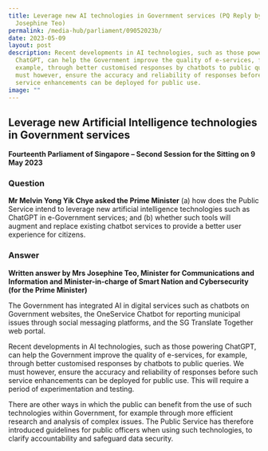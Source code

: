 ```yaml
---
title: Leverage new AI technologies in Government services (PQ Reply by Minister
  Josephine Teo)
permalink: /media-hub/parliament/09052023b/
date: 2023-05-09
layout: post
description: Recent developments in AI technologies, such as those powering
  ChatGPT, can help the Government improve the quality of e-services, for
  example, through better customised responses by chatbots to public queries. We
  must however, ensure the accuracy and reliability of responses before such
  service enhancements can be deployed for public use.
image: ""
---
```

## Leverage new Artificial Intelligence technologies in Government services

**Fourteenth Parliament of Singapore – Second Session for the Sitting on 9 May 2023**

### Question

**Mr Melvin Yong Yik Chye asked the Prime Minister** (a) how does the Public Service intend to leverage new artificial intelligence technologies such as ChatGPT in e-Government services; and (b) whether such tools will augment and replace existing chatbot services to provide a better user experience for citizens.

### Answer

**Written answer by Mrs Josephine Teo, Minister for Communications and Information and Minister-in-charge of Smart Nation and Cybersecurity (for the Prime Minister)**

The Government has integrated AI in digital services such as chatbots on Government websites, the OneService Chatbot for reporting municipal issues through social messaging platforms, and the SG Translate Together web portal.

Recent developments in AI technologies, such as those powering ChatGPT, can help the Government improve the quality of e-services, for example, through better customised responses by chatbots to public queries. We must however, ensure the accuracy and reliability of responses before such service enhancements can be deployed for public use. This will require a period of experimentation and testing.

There are other ways in which the public can benefit from the use of such technologies within Government, for example through more efficient research and analysis of complex issues. The Public Service has therefore introduced guidelines for public officers when using such technologies, to clarify accountability and safeguard data security.
